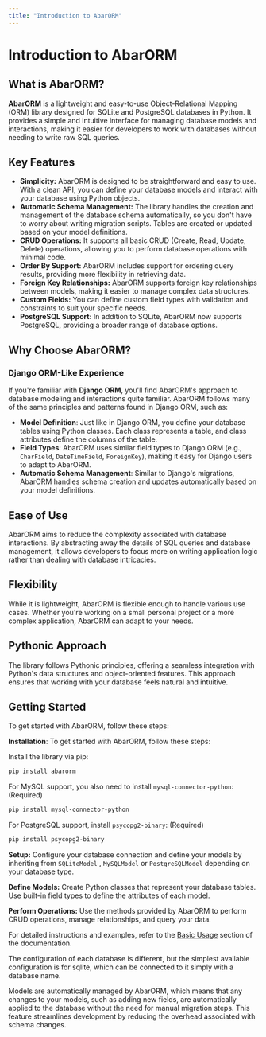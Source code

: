 ```yaml
---
title: "Introduction to AbarORM"
---
```


# Introduction to AbarORM


## What is AbarORM?
**AbarORM** is a lightweight and easy-to-use Object-Relational Mapping (ORM) library designed for SQLite and PostgreSQL databases in Python. It provides a simple and intuitive interface for managing database models and interactions, making it easier for developers to work with databases without needing to write raw SQL queries.
## Key Features


- **Simplicity:** AbarORM is designed to be straightforward and easy to use. With a clean API, you can define your database models and interact with your database using Python objects.
- **Automatic Schema Management:** The library handles the creation and management of the database schema automatically, so you don't have to worry about writing migration scripts. Tables are created or updated based on your model definitions.
- **CRUD Operations:** It supports all basic CRUD (Create, Read, Update, Delete) operations, allowing you to perform database operations with minimal code.
- **Order By Support:** AbarORM includes support for ordering query results, providing more flexibility in retrieving data.
- **Foreign Key Relationships:** AbarORM supports foreign key relationships between models, making it easier to manage complex data structures.
- **Custom Fields:** You can define custom field types with validation and constraints to suit your specific needs.
- **PostgreSQL Support:** In addition to SQLite, AbarORM now supports PostgreSQL, providing a broader range of database options.

## Why Choose AbarORM?

### Django ORM-Like Experience

If you're familiar with **Django ORM**, you'll find AbarORM's approach to database modeling and interactions quite familiar. AbarORM follows many of the same principles and patterns found in Django ORM, such as:

- **Model Definition**: Just like in Django ORM, you define your database tables using Python classes. Each class represents a table, and class attributes define the columns of the table.
- **Field Types**: AbarORM uses similar field types to Django ORM (e.g., `CharField`, `DateTimeField`, `ForeignKey`), making it easy for Django users to adapt to AbarORM.
- **Automatic Schema Management**: Similar to Django's migrations, AbarORM handles schema creation and updates automatically based on your model definitions.


## Ease of Use

AbarORM aims to reduce the complexity associated with database interactions. By abstracting away the details of SQL queries and database management, it allows developers to focus more on writing application logic rather than dealing with database intricacies.

## Flexibility

While it is lightweight, AbarORM is flexible enough to handle various use cases. Whether you're working on a small personal project or a more complex application, AbarORM can adapt to your needs.

## Pythonic Approach

The library follows Pythonic principles, offering a seamless integration with Python's data structures and object-oriented features. This approach ensures that working with your database feels natural and intuitive.

## Getting Started

To get started with AbarORM, follow these steps:

**Installation**: 
To get started with AbarORM, follow these steps:

Install the library via pip:
```bash
pip install abarorm
```
For MySQL support, you also need to install `mysql-connector-python`: (Required)
```bash
pip install mysql-connector-python
```
For PostgreSQL support, install `psycopg2-binary`: (Required)
```bash
pip install psycopg2-binary
```

**Setup:** Configure your database connection and define your models by inheriting from `SQLiteModel` , `MySQLModel` or `PostgreSQLModel` depending on your database type.

**Define Models:** Create Python classes that represent your database tables. Use built-in field types to define the attributes of each model.


**Perform Operations:** Use the methods provided by AbarORM to perform CRUD operations, manage relationships, and query your data.

For detailed instructions and examples, refer to the [Basic Usage](basic_usage.md) section of the documentation.

The configuration of each database is different, but the simplest available configuration is for sqlite, which can be connected to it simply with a database name.

Models are automatically managed by AbarORM, which means that any changes to your models, such as adding new fields, are automatically applied to the database without the need for manual migration steps. This feature streamlines development by reducing the overhead associated with schema changes.

